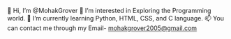 👋 Hi, I’m @MohakGrover
👀 I’m interested in Exploring the Programming world.
🌱 I’m currently learning Python, HTML, CSS, and C language.
📫 You can contact me through my Email- mohakgrover2005@gmail.com
